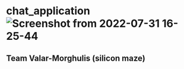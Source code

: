 # chat_application![Screenshot from 2022-07-31 16-25-44](https://user-images.githubusercontent.com/58885049/182022865-0602688d-b0a3-4ee1-8b97-15daa0f7660e.png)
## Team Valar-Morghulis (silicon maze)
